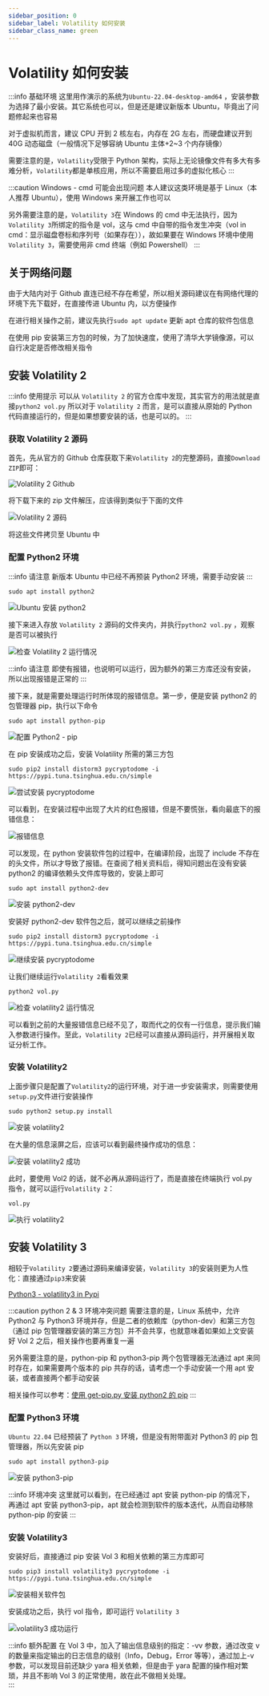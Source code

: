```yaml
---
sidebar_position: 0
sidebar_label: Volatility 如何安装
sidebar_class_name: green
---
```


# Volatility 如何安装

:::info 基础环境
这里用作演示的系统为`Ubuntu-22.04-desktop-amd64` ，安装参数为选择了最小安装。其它系统也可以，但是还是建议新版本 Ubuntu，毕竟出了问题修起来也容易

对于虚拟机而言，建议 CPU 开到 2 核左右，内存在 2G 左右，而硬盘建议开到 40G 动态磁盘（一般情况下足够容纳 Ubuntu 主体+2~3 个内存镜像）

需要注意的是，`Volatility`受限于 Python 架构，实际上无论镜像文件有多大有多难分析，`Volatility`都是单核应用，所以不需要启用过多的虚拟化核心
:::

:::caution Windows - cmd 可能会出现问题
本人建议这类环境是基于 Linux（本人推荐 Ubuntu），使用 Windows 来开展工作也可以

另外需要注意的是，`Volatility 3`在 Windows 的 cmd 中无法执行，因为`Volatility 3`所绑定的指令是 vol，这与 cmd 中自带的指令发生冲突（vol in cmd：显示磁盘卷标和序列号（如果存在）），故如果要在 Windows 环境中使用`Volatility 3`，需要使用非 cmd 终端（例如 Powershell）
:::

## 关于网络问题

由于大陆内对于 Github 直连已经不存在希望，所以相关源码建议在有网络代理的环境下先下载好，在直接传进 Ubuntu 内，以方便操作

在进行相关操作之前，建议先执行`sudo apt update` 更新 apt 仓库的软件包信息

在使用 pip 安装第三方包的时候，为了加快速度，使用了清华大学镜像源，可以自行决定是否修改相关指令

## 安装 Volatility 2

:::info 使用提示
可以从 `Volatility 2` 的官方仓库中发现，其实官方的用法就是直接`python2 vol.py` 所以对于 `Volatility 2` 而言，是可以直接从原始的 Python 代码直接运行的，但是如果想要安装的话，也是可以的。
:::

### 获取 Volatility 2 源码

首先，先从官方的 Github 仓库获取下来`Volatility 2`的完整源码，直接`Download ZIP`即可：

![Volatility 2 Github](img/image_20230731-103139.png)

将下载下来的 zip 文件解压，应该得到类似于下面的文件

![Volatility 2 源码](img/image_20230732-103237.png)

将这些文件拷贝至 Ubuntu 中

### 配置 Python2 环境

:::info 请注意
新版本 Ubuntu 中已经不再预装 Python2 环境，需要手动安装
:::

```shell
sudo apt install python2
```

![Ubuntu 安装 python2](img/image_20230735-103520.png)

接下来进入存放 `Volatility 2` 源码的文件夹内，并执行`python2 vol.py` ，观察是否可以被执行

![检查 Volatility 2 运行情况](img/image_20230735-103549.png)

:::info 请注意
即使有报错，也说明可以运行，因为额外的第三方库还没有安装，所以出现报错是正常的
:::

接下来，就是需要处理运行时所体现的报错信息。第一步，便是安装 python2 的包管理器 pip，执行以下命令

```shell
sudo apt install python-pip
```

![配置 Python2 - pip](img/image_20230741-104102.png)

在 pip 安装成功之后，安装 Volatility 所需的第三方包

```shell
sudo pip2 install distorm3 pycryptodome -i https://pypi.tuna.tsinghua.edu.cn/simple
```

![尝试安装 pycryptodome](img/image_20230742-104221.png)

可以看到，在安装过程中出现了大片的红色报错，但是不要慌张，看向最底下的报错信息：

![报错信息](img/image_20230742-104245.png)

可以发现，在 python 安装软件包的过程中，在编译阶段，出现了 include 不存在的头文件，所以才导致了报错。在查阅了相关资料后，得知问题出在没有安装 python2 的编译依赖头文件库导致的，安装上即可

```shell
sudo apt install python2-dev
```

![安装 python2-dev](img/image_20230743-104342.png)

安装好 python2-dev 软件包之后，就可以继续之前操作

```shell
sudo pip2 install distorm3 pycryptodome -i https://pypi.tuna.tsinghua.edu.cn/simple
```

![继续安装 pycryptodome](img/image_20230744-104424.png)

让我们继续运行`Volatility 2`看看效果

```shell
python2 vol.py 
```

![检查 volatility2 运行情况](img/image_20230745-104510.png)

可以看到之前的大量报错信息已经不见了，取而代之的仅有一行信息，提示我们输入参数进行操作。至此，`Volatility 2`已经可以直接从源码运行，并开展相关取证分析工作。

### 安装 Volatility2

上面步骤只是配置了`Volatility2`的运行环境，对于进一步安装需求，则需要使用`setup.py`文件进行安装操作

```shell
sudo python2 setup.py install
```

![安装 volatility2](img/image_20230745-104549.png)

在大量的信息滚屏之后，应该可以看到最终操作成功的信息：

![安装 volatility2 成功](img/image_20230746-104630.png)

此时，要使用 Vol2 的话，就不必再从源码运行了，而是直接在终端执行 vol.py 指令，就可以运行`Volatility 2`：

```shell
vol.py
```

![执行 volatility2](img/image_20230747-104705.png)

## 安装 Volatility 3

相较于`Volatility 2`要通过源码来编译安装，`Volatility 3`的安装则更为人性化：直接通过`pip3`来安装

[Python3 - volatility3 in Pypi](https://pypi.org/project/volatility3/)

:::caution python 2 & 3 环境冲突问题
需要注意的是，Linux 系统中，允许 Python2 与 Python3 环境并存，但是二者的依赖库（python-dev）和第三方包（通过 pip 包管理器安装的第三方包）并不会共享，也就意味着如果如上文安装好 Vol 2 之后，相关操作也要再重复一遍

另外需要注意的是，python-pip 和 python3-pip 两个包管理器无法通过 apt 来同时存在，如果需要两个版本的 pip 共存的话，请考虑一个手动安装一个用 apt 安装，或者直接两个都手动安装

相关操作可以参考：[使用 get-pip.py 安装 python2 的 pip](https://blog.csdn.net/qq_42533216/article/details/120672856)
:::

### 配置 Python3 环境

`Ubuntu 22.04` 已经预装了 `Python 3` 环境，但是没有附带面对 Python3 的 pip 包管理器，所以先安装 pip

```shell
sudo apt install python3-pip
```

![安装 python3-pip](img/image_20230700-110001.png)

:::info 环境冲突
这里就可以看到，在已经通过 apt 安装 python-pip 的情况下，再通过 apt 安装 python3-pip，apt 就会检测到软件的版本迭代，从而自动移除 python-pip 的安装
:::

### 安装 Volatility3

安装好后，直接通过 pip 安装 Vol 3 和相关依赖的第三方库即可

```shell
sudo pip3 install volatility3 pycryptodome -i https://pypi.tuna.tsinghua.edu.cn/simple
```

![安装相关软件包](img/image_20230701-110103.png)

安装成功之后，执行 vol 指令，即可运行 `Volatility 3`

![volatility3 成功运行](img/image_20230701-110146.png)

:::info 额外配置
在 Vol 3 中，加入了输出信息级别的指定：-vv 参数，通过改变 v 的数量来指定输出的日志信息的级别（Info，Debug，Error 等等），通过加上-v 参数，可以发现目前还缺少 yara 相关依赖，但是由于 yara 配置的操作相对繁琐，并且不影响 Vol 3 的正常使用，故在此不做相关处理。  
:::
